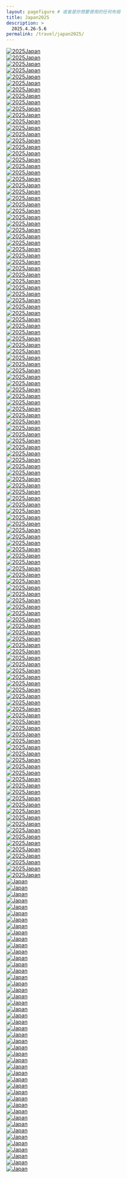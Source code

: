 ```yaml
---
layout: pagefigure # 或者是你想要使用的任何布局
title: Japan2025
description: >
  2025.4.26-5.6
permalink: /travel/japan2025/
---
```


<div class="figure-grid">
<div class="figure-grid-sizer"></div>
<div class="figure-grid-item">
        <a href="https://hobbyfigure.rayleigh-lin.top/2025Japan/_RAY4983.webp" data-lightbox="roadtrip" class="image-link">
        <img class="lozad" 
             data-src="https://hobbyfigure.rayleigh-lin.top/2025JapanC/_RAY4983.webp"
             alt="2025Japan"/>
        </a>
</div>
<div class="figure-grid-item">
        <a href="https://hobbyfigure.rayleigh-lin.top/2025Japan/_RAY4984.webp" data-lightbox="roadtrip" class="image-link">
        <img class="lozad" 
             data-src="https://hobbyfigure.rayleigh-lin.top/2025JapanC/_RAY4984.webp"
             alt="2025Japan"/>
        </a>
</div>
<div class="figure-grid-item">
        <a href="https://hobbyfigure.rayleigh-lin.top/2025Japan/_RAY4991.webp" data-lightbox="roadtrip" class="image-link">
        <img class="lozad" 
             data-src="https://hobbyfigure.rayleigh-lin.top/2025JapanC/_RAY4991.webp"
             alt="2025Japan"/>
        </a>
</div>
<div class="figure-grid-item">
        <a href="https://hobbyfigure.rayleigh-lin.top/2025Japan/_RAY5008.webp" data-lightbox="roadtrip" class="image-link">
        <img class="lozad" 
             data-src="https://hobbyfigure.rayleigh-lin.top/2025JapanC/_RAY5008.webp"
             alt="2025Japan"/>
        </a>
</div>
<div class="figure-grid-item">
        <a href="https://hobbyfigure.rayleigh-lin.top/2025Japan/_RAY5017.webp" data-lightbox="roadtrip" class="image-link">
        <img class="lozad" 
             data-src="https://hobbyfigure.rayleigh-lin.top/2025JapanC/_RAY5017.webp"
             alt="2025Japan"/>
        </a>
</div>
<div class="figure-grid-item">
        <a href="https://hobbyfigure.rayleigh-lin.top/2025Japan/_RAY5025.webp" data-lightbox="roadtrip" class="image-link">
        <img class="lozad" 
             data-src="https://hobbyfigure.rayleigh-lin.top/2025JapanC/_RAY5025.webp"
             alt="2025Japan"/>
        </a>
</div>
<div class="figure-grid-item">
        <a href="https://hobbyfigure.rayleigh-lin.top/2025Japan/_RAY5026.webp" data-lightbox="roadtrip" class="image-link">
        <img class="lozad" 
             data-src="https://hobbyfigure.rayleigh-lin.top/2025JapanC/_RAY5026.webp"
             alt="2025Japan"/>
        </a>
</div>
<div class="figure-grid-item">
        <a href="https://hobbyfigure.rayleigh-lin.top/2025Japan/_RAY5035.webp" data-lightbox="roadtrip" class="image-link">
        <img class="lozad" 
             data-src="https://hobbyfigure.rayleigh-lin.top/2025JapanC/_RAY5035.webp"
             alt="2025Japan"/>
        </a>
</div>
<div class="figure-grid-item">
        <a href="https://hobbyfigure.rayleigh-lin.top/2025Japan/_RAY5045.webp" data-lightbox="roadtrip" class="image-link">
        <img class="lozad" 
             data-src="https://hobbyfigure.rayleigh-lin.top/2025JapanC/_RAY5045.webp"
             alt="2025Japan"/>
        </a>
</div>
<div class="figure-grid-item">
        <a href="https://hobbyfigure.rayleigh-lin.top/2025Japan/_RAY5050.webp" data-lightbox="roadtrip" class="image-link">
        <img class="lozad" 
             data-src="https://hobbyfigure.rayleigh-lin.top/2025JapanC/_RAY5050.webp"
             alt="2025Japan"/>
        </a>
</div>
<div class="figure-grid-item">
        <a href="https://hobbyfigure.rayleigh-lin.top/2025Japan/_RAY5058.webp" data-lightbox="roadtrip" class="image-link">
        <img class="lozad" 
             data-src="https://hobbyfigure.rayleigh-lin.top/2025JapanC/_RAY5058.webp"
             alt="2025Japan"/>
        </a>
</div>
<div class="figure-grid-item">
        <a href="https://hobbyfigure.rayleigh-lin.top/2025Japan/_RAY5076.webp" data-lightbox="roadtrip" class="image-link">
        <img class="lozad" 
             data-src="https://hobbyfigure.rayleigh-lin.top/2025JapanC/_RAY5076.webp"
             alt="2025Japan"/>
        </a>
</div>
<div class="figure-grid-item">
        <a href="https://hobbyfigure.rayleigh-lin.top/2025Japan/_RAY5077.webp" data-lightbox="roadtrip" class="image-link">
        <img class="lozad" 
             data-src="https://hobbyfigure.rayleigh-lin.top/2025JapanC/_RAY5077.webp"
             alt="2025Japan"/>
        </a>
</div>
<div class="figure-grid-item">
        <a href="https://hobbyfigure.rayleigh-lin.top/2025Japan/_RAY5125.webp" data-lightbox="roadtrip" class="image-link">
        <img class="lozad" 
             data-src="https://hobbyfigure.rayleigh-lin.top/2025JapanC/_RAY5125.webp"
             alt="2025Japan"/>
        </a>
</div>
<div class="figure-grid-item">
        <a href="https://hobbyfigure.rayleigh-lin.top/2025Japan/_RAY5132.webp" data-lightbox="roadtrip" class="image-link">
        <img class="lozad" 
             data-src="https://hobbyfigure.rayleigh-lin.top/2025JapanC/_RAY5132.webp"
             alt="2025Japan"/>
        </a>
</div>
<div class="figure-grid-item">
        <a href="https://hobbyfigure.rayleigh-lin.top/2025Japan/_RAY5139.webp" data-lightbox="roadtrip" class="image-link">
        <img class="lozad" 
             data-src="https://hobbyfigure.rayleigh-lin.top/2025JapanC/_RAY5139.webp"
             alt="2025Japan"/>
        </a>
</div>
<div class="figure-grid-item">
        <a href="https://hobbyfigure.rayleigh-lin.top/2025Japan/_RAY5149.webp" data-lightbox="roadtrip" class="image-link">
        <img class="lozad" 
             data-src="https://hobbyfigure.rayleigh-lin.top/2025JapanC/_RAY5149.webp"
             alt="2025Japan"/>
        </a>
</div>
<div class="figure-grid-item">
        <a href="https://hobbyfigure.rayleigh-lin.top/2025Japan/_RAY5158.webp" data-lightbox="roadtrip" class="image-link">
        <img class="lozad" 
             data-src="https://hobbyfigure.rayleigh-lin.top/2025JapanC/_RAY5158.webp"
             alt="2025Japan"/>
        </a>
</div>
<div class="figure-grid-item">
        <a href="https://hobbyfigure.rayleigh-lin.top/2025Japan/_RAY5172.webp" data-lightbox="roadtrip" class="image-link">
        <img class="lozad" 
             data-src="https://hobbyfigure.rayleigh-lin.top/2025JapanC/_RAY5172.webp"
             alt="2025Japan"/>
        </a>
</div>
<div class="figure-grid-item">
        <a href="https://hobbyfigure.rayleigh-lin.top/2025Japan/_RAY5190.webp" data-lightbox="roadtrip" class="image-link">
        <img class="lozad" 
             data-src="https://hobbyfigure.rayleigh-lin.top/2025JapanC/_RAY5190.webp"
             alt="2025Japan"/>
        </a>
</div>
<div class="figure-grid-item">
        <a href="https://hobbyfigure.rayleigh-lin.top/2025Japan/_RAY5199.webp" data-lightbox="roadtrip" class="image-link">
        <img class="lozad" 
             data-src="https://hobbyfigure.rayleigh-lin.top/2025JapanC/_RAY5199.webp"
             alt="2025Japan"/>
        </a>
</div>
<div class="figure-grid-item">
        <a href="https://hobbyfigure.rayleigh-lin.top/2025Japan/_RAY5212.webp" data-lightbox="roadtrip" class="image-link">
        <img class="lozad" 
             data-src="https://hobbyfigure.rayleigh-lin.top/2025JapanC/_RAY5212.webp"
             alt="2025Japan"/>
        </a>
</div>
<div class="figure-grid-item">
        <a href="https://hobbyfigure.rayleigh-lin.top/2025Japan/_RAY5215.webp" data-lightbox="roadtrip" class="image-link">
        <img class="lozad" 
             data-src="https://hobbyfigure.rayleigh-lin.top/2025JapanC/_RAY5215.webp"
             alt="2025Japan"/>
        </a>
</div>
<div class="figure-grid-item">
        <a href="https://hobbyfigure.rayleigh-lin.top/2025Japan/_RAY5241.webp" data-lightbox="roadtrip" class="image-link">
        <img class="lozad" 
             data-src="https://hobbyfigure.rayleigh-lin.top/2025JapanC/_RAY5241.webp"
             alt="2025Japan"/>
        </a>
</div>
<div class="figure-grid-item">
        <a href="https://hobbyfigure.rayleigh-lin.top/2025Japan/_RAY5249.webp" data-lightbox="roadtrip" class="image-link">
        <img class="lozad" 
             data-src="https://hobbyfigure.rayleigh-lin.top/2025JapanC/_RAY5249.webp"
             alt="2025Japan"/>
        </a>
</div>
<div class="figure-grid-item">
        <a href="https://hobbyfigure.rayleigh-lin.top/2025Japan/_RAY5267.webp" data-lightbox="roadtrip" class="image-link">
        <img class="lozad" 
             data-src="https://hobbyfigure.rayleigh-lin.top/2025JapanC/_RAY5267.webp"
             alt="2025Japan"/>
        </a>
</div>
<div class="figure-grid-item">
        <a href="https://hobbyfigure.rayleigh-lin.top/2025Japan/_RAY5279.webp" data-lightbox="roadtrip" class="image-link">
        <img class="lozad" 
             data-src="https://hobbyfigure.rayleigh-lin.top/2025JapanC/_RAY5279.webp"
             alt="2025Japan"/>
        </a>
</div>
<div class="figure-grid-item">
        <a href="https://hobbyfigure.rayleigh-lin.top/2025Japan/_RAY5281.webp" data-lightbox="roadtrip" class="image-link">
        <img class="lozad" 
             data-src="https://hobbyfigure.rayleigh-lin.top/2025JapanC/_RAY5281.webp"
             alt="2025Japan"/>
        </a>
</div>
<div class="figure-grid-item">
        <a href="https://hobbyfigure.rayleigh-lin.top/2025Japan/_RAY5295.webp" data-lightbox="roadtrip" class="image-link">
        <img class="lozad" 
             data-src="https://hobbyfigure.rayleigh-lin.top/2025JapanC/_RAY5295.webp"
             alt="2025Japan"/>
        </a>
</div>
<div class="figure-grid-item">
        <a href="https://hobbyfigure.rayleigh-lin.top/2025Japan/_RAY5299.webp" data-lightbox="roadtrip" class="image-link">
        <img class="lozad" 
             data-src="https://hobbyfigure.rayleigh-lin.top/2025JapanC/_RAY5299.webp"
             alt="2025Japan"/>
        </a>
</div>
<div class="figure-grid-item">
        <a href="https://hobbyfigure.rayleigh-lin.top/2025Japan/_RAY5310.webp" data-lightbox="roadtrip" class="image-link">
        <img class="lozad" 
             data-src="https://hobbyfigure.rayleigh-lin.top/2025JapanC/_RAY5310.webp"
             alt="2025Japan"/>
        </a>
</div>
<div class="figure-grid-item">
        <a href="https://hobbyfigure.rayleigh-lin.top/2025Japan/_RAY5311.webp" data-lightbox="roadtrip" class="image-link">
        <img class="lozad" 
             data-src="https://hobbyfigure.rayleigh-lin.top/2025JapanC/_RAY5311.webp"
             alt="2025Japan"/>
        </a>
</div>
<div class="figure-grid-item">
        <a href="https://hobbyfigure.rayleigh-lin.top/2025Japan/_RAY5337.webp" data-lightbox="roadtrip" class="image-link">
        <img class="lozad" 
             data-src="https://hobbyfigure.rayleigh-lin.top/2025JapanC/_RAY5337.webp"
             alt="2025Japan"/>
        </a>
</div>
<div class="figure-grid-item">
        <a href="https://hobbyfigure.rayleigh-lin.top/2025Japan/_RAY5350.webp" data-lightbox="roadtrip" class="image-link">
        <img class="lozad" 
             data-src="https://hobbyfigure.rayleigh-lin.top/2025JapanC/_RAY5350.webp"
             alt="2025Japan"/>
        </a>
</div>
<div class="figure-grid-item">
        <a href="https://hobbyfigure.rayleigh-lin.top/2025Japan/_RAY5365.webp" data-lightbox="roadtrip" class="image-link">
        <img class="lozad" 
             data-src="https://hobbyfigure.rayleigh-lin.top/2025JapanC/_RAY5365.webp"
             alt="2025Japan"/>
        </a>
</div>
<div class="figure-grid-item">
        <a href="https://hobbyfigure.rayleigh-lin.top/2025Japan/_RAY5367.webp" data-lightbox="roadtrip" class="image-link">
        <img class="lozad" 
             data-src="https://hobbyfigure.rayleigh-lin.top/2025JapanC/_RAY5367.webp"
             alt="2025Japan"/>
        </a>
</div>
<div class="figure-grid-item">
        <a href="https://hobbyfigure.rayleigh-lin.top/2025Japan/_RAY5370.webp" data-lightbox="roadtrip" class="image-link">
        <img class="lozad" 
             data-src="https://hobbyfigure.rayleigh-lin.top/2025JapanC/_RAY5370.webp"
             alt="2025Japan"/>
        </a>
</div>
<div class="figure-grid-item">
        <a href="https://hobbyfigure.rayleigh-lin.top/2025Japan/_RAY5378.webp" data-lightbox="roadtrip" class="image-link">
        <img class="lozad" 
             data-src="https://hobbyfigure.rayleigh-lin.top/2025JapanC/_RAY5378.webp"
             alt="2025Japan"/>
        </a>
</div>
<div class="figure-grid-item">
        <a href="https://hobbyfigure.rayleigh-lin.top/2025Japan/_RAY5380.webp" data-lightbox="roadtrip" class="image-link">
        <img class="lozad" 
             data-src="https://hobbyfigure.rayleigh-lin.top/2025JapanC/_RAY5380.webp"
             alt="2025Japan"/>
        </a>
</div>
<div class="figure-grid-item">
        <a href="https://hobbyfigure.rayleigh-lin.top/2025Japan/_RAY5395-HDR.webp" data-lightbox="roadtrip" class="image-link">
        <img class="lozad" 
             data-src="https://hobbyfigure.rayleigh-lin.top/2025JapanC/_RAY5395-HDR.webp"
             alt="2025Japan"/>
        </a>
</div>
<div class="figure-grid-item">
        <a href="https://hobbyfigure.rayleigh-lin.top/2025Japan/_RAY5405-HDR.webp" data-lightbox="roadtrip" class="image-link">
        <img class="lozad" 
             data-src="https://hobbyfigure.rayleigh-lin.top/2025JapanC/_RAY5405-HDR.webp"
             alt="2025Japan"/>
        </a>
</div>
<div class="figure-grid-item">
        <a href="https://hobbyfigure.rayleigh-lin.top/2025Japan/_RAY5411-Pano.webp" data-lightbox="roadtrip" class="image-link">
        <img class="lozad" 
             data-src="https://hobbyfigure.rayleigh-lin.top/2025JapanC/_RAY5411-Pano.webp"
             alt="2025Japan"/>
        </a>
</div>
<div class="figure-grid-item">
        <a href="https://hobbyfigure.rayleigh-lin.top/2025Japan/_RAY5439-HDR.webp" data-lightbox="roadtrip" class="image-link">
        <img class="lozad" 
             data-src="https://hobbyfigure.rayleigh-lin.top/2025JapanC/_RAY5439-HDR.webp"
             alt="2025Japan"/>
        </a>
</div>
<div class="figure-grid-item">
        <a href="https://hobbyfigure.rayleigh-lin.top/2025Japan/_RAY5455.webp" data-lightbox="roadtrip" class="image-link">
        <img class="lozad" 
             data-src="https://hobbyfigure.rayleigh-lin.top/2025JapanC/_RAY5455.webp"
             alt="2025Japan"/>
        </a>
</div>
<div class="figure-grid-item">
        <a href="https://hobbyfigure.rayleigh-lin.top/2025Japan/_RAY5458.webp" data-lightbox="roadtrip" class="image-link">
        <img class="lozad" 
             data-src="https://hobbyfigure.rayleigh-lin.top/2025JapanC/_RAY5458.webp"
             alt="2025Japan"/>
        </a>
</div>
<div class="figure-grid-item">
        <a href="https://hobbyfigure.rayleigh-lin.top/2025Japan/_RAY5459.webp" data-lightbox="roadtrip" class="image-link">
        <img class="lozad" 
             data-src="https://hobbyfigure.rayleigh-lin.top/2025JapanC/_RAY5459.webp"
             alt="2025Japan"/>
        </a>
</div>
<div class="figure-grid-item">
        <a href="https://hobbyfigure.rayleigh-lin.top/2025Japan/_RAY5466.webp" data-lightbox="roadtrip" class="image-link">
        <img class="lozad" 
             data-src="https://hobbyfigure.rayleigh-lin.top/2025JapanC/_RAY5466.webp"
             alt="2025Japan"/>
        </a>
</div>
<div class="figure-grid-item">
        <a href="https://hobbyfigure.rayleigh-lin.top/2025Japan/_RAY5471.webp" data-lightbox="roadtrip" class="image-link">
        <img class="lozad" 
             data-src="https://hobbyfigure.rayleigh-lin.top/2025JapanC/_RAY5471.webp"
             alt="2025Japan"/>
        </a>
</div>
<div class="figure-grid-item">
        <a href="https://hobbyfigure.rayleigh-lin.top/2025Japan/_RAY5474.webp" data-lightbox="roadtrip" class="image-link">
        <img class="lozad" 
             data-src="https://hobbyfigure.rayleigh-lin.top/2025JapanC/_RAY5474.webp"
             alt="2025Japan"/>
        </a>
</div>
<div class="figure-grid-item">
        <a href="https://hobbyfigure.rayleigh-lin.top/2025Japan/_RAY5475.webp" data-lightbox="roadtrip" class="image-link">
        <img class="lozad" 
             data-src="https://hobbyfigure.rayleigh-lin.top/2025JapanC/_RAY5475.webp"
             alt="2025Japan"/>
        </a>
</div>
<div class="figure-grid-item">
        <a href="https://hobbyfigure.rayleigh-lin.top/2025Japan/_RAY5481.webp" data-lightbox="roadtrip" class="image-link">
        <img class="lozad" 
             data-src="https://hobbyfigure.rayleigh-lin.top/2025JapanC/_RAY5481.webp"
             alt="2025Japan"/>
        </a>
</div>
<div class="figure-grid-item">
        <a href="https://hobbyfigure.rayleigh-lin.top/2025Japan/_RAY5490.webp" data-lightbox="roadtrip" class="image-link">
        <img class="lozad" 
             data-src="https://hobbyfigure.rayleigh-lin.top/2025JapanC/_RAY5490.webp"
             alt="2025Japan"/>
        </a>
</div>
<div class="figure-grid-item">
        <a href="https://hobbyfigure.rayleigh-lin.top/2025Japan/_RAY5495.webp" data-lightbox="roadtrip" class="image-link">
        <img class="lozad" 
             data-src="https://hobbyfigure.rayleigh-lin.top/2025JapanC/_RAY5495.webp"
             alt="2025Japan"/>
        </a>
</div>
<div class="figure-grid-item">
        <a href="https://hobbyfigure.rayleigh-lin.top/2025Japan/_RAY5500.webp" data-lightbox="roadtrip" class="image-link">
        <img class="lozad" 
             data-src="https://hobbyfigure.rayleigh-lin.top/2025JapanC/_RAY5500.webp"
             alt="2025Japan"/>
        </a>
</div>
<div class="figure-grid-item">
        <a href="https://hobbyfigure.rayleigh-lin.top/2025Japan/_RAY5502.webp" data-lightbox="roadtrip" class="image-link">
        <img class="lozad" 
             data-src="https://hobbyfigure.rayleigh-lin.top/2025JapanC/_RAY5502.webp"
             alt="2025Japan"/>
        </a>
</div>
<div class="figure-grid-item">
        <a href="https://hobbyfigure.rayleigh-lin.top/2025Japan/_RAY5508.webp" data-lightbox="roadtrip" class="image-link">
        <img class="lozad" 
             data-src="https://hobbyfigure.rayleigh-lin.top/2025JapanC/_RAY5508.webp"
             alt="2025Japan"/>
        </a>
</div>
<div class="figure-grid-item">
        <a href="https://hobbyfigure.rayleigh-lin.top/2025Japan/_RAY5511.webp" data-lightbox="roadtrip" class="image-link">
        <img class="lozad" 
             data-src="https://hobbyfigure.rayleigh-lin.top/2025JapanC/_RAY5511.webp"
             alt="2025Japan"/>
        </a>
</div>
<div class="figure-grid-item">
        <a href="https://hobbyfigure.rayleigh-lin.top/2025Japan/_RAY5523.webp" data-lightbox="roadtrip" class="image-link">
        <img class="lozad" 
             data-src="https://hobbyfigure.rayleigh-lin.top/2025JapanC/_RAY5523.webp"
             alt="2025Japan"/>
        </a>
</div>
<div class="figure-grid-item">
        <a href="https://hobbyfigure.rayleigh-lin.top/2025Japan/_RAY5526.webp" data-lightbox="roadtrip" class="image-link">
        <img class="lozad" 
             data-src="https://hobbyfigure.rayleigh-lin.top/2025JapanC/_RAY5526.webp"
             alt="2025Japan"/>
        </a>
</div>
<div class="figure-grid-item">
        <a href="https://hobbyfigure.rayleigh-lin.top/2025Japan/_RAY5528.webp" data-lightbox="roadtrip" class="image-link">
        <img class="lozad" 
             data-src="https://hobbyfigure.rayleigh-lin.top/2025JapanC/_RAY5528.webp"
             alt="2025Japan"/>
        </a>
</div>
<div class="figure-grid-item">
        <a href="https://hobbyfigure.rayleigh-lin.top/2025Japan/_RAY5531.webp" data-lightbox="roadtrip" class="image-link">
        <img class="lozad" 
             data-src="https://hobbyfigure.rayleigh-lin.top/2025JapanC/_RAY5531.webp"
             alt="2025Japan"/>
        </a>
</div>
<div class="figure-grid-item">
        <a href="https://hobbyfigure.rayleigh-lin.top/2025Japan/_RAY5557.webp" data-lightbox="roadtrip" class="image-link">
        <img class="lozad" 
             data-src="https://hobbyfigure.rayleigh-lin.top/2025JapanC/_RAY5557.webp"
             alt="2025Japan"/>
        </a>
</div>
<div class="figure-grid-item">
        <a href="https://hobbyfigure.rayleigh-lin.top/2025Japan/_RAY5558.webp" data-lightbox="roadtrip" class="image-link">
        <img class="lozad" 
             data-src="https://hobbyfigure.rayleigh-lin.top/2025JapanC/_RAY5558.webp"
             alt="2025Japan"/>
        </a>
</div>
<div class="figure-grid-item">
        <a href="https://hobbyfigure.rayleigh-lin.top/2025Japan/_RAY5571.webp" data-lightbox="roadtrip" class="image-link">
        <img class="lozad" 
             data-src="https://hobbyfigure.rayleigh-lin.top/2025JapanC/_RAY5571.webp"
             alt="2025Japan"/>
        </a>
</div>
<div class="figure-grid-item">
        <a href="https://hobbyfigure.rayleigh-lin.top/2025Japan/_RAY5590.webp" data-lightbox="roadtrip" class="image-link">
        <img class="lozad" 
             data-src="https://hobbyfigure.rayleigh-lin.top/2025JapanC/_RAY5590.webp"
             alt="2025Japan"/>
        </a>
</div>
<div class="figure-grid-item">
        <a href="https://hobbyfigure.rayleigh-lin.top/2025Japan/_RAY5594.webp" data-lightbox="roadtrip" class="image-link">
        <img class="lozad" 
             data-src="https://hobbyfigure.rayleigh-lin.top/2025JapanC/_RAY5594.webp"
             alt="2025Japan"/>
        </a>
</div>
<div class="figure-grid-item">
        <a href="https://hobbyfigure.rayleigh-lin.top/2025Japan/_RAY5607.webp" data-lightbox="roadtrip" class="image-link">
        <img class="lozad" 
             data-src="https://hobbyfigure.rayleigh-lin.top/2025JapanC/_RAY5607.webp"
             alt="2025Japan"/>
        </a>
</div>
<div class="figure-grid-item">
        <a href="https://hobbyfigure.rayleigh-lin.top/2025Japan/_RAY5609.webp" data-lightbox="roadtrip" class="image-link">
        <img class="lozad" 
             data-src="https://hobbyfigure.rayleigh-lin.top/2025JapanC/_RAY5609.webp"
             alt="2025Japan"/>
        </a>
</div>
<div class="figure-grid-item">
        <a href="https://hobbyfigure.rayleigh-lin.top/2025Japan/_RAY5622.webp" data-lightbox="roadtrip" class="image-link">
        <img class="lozad" 
             data-src="https://hobbyfigure.rayleigh-lin.top/2025JapanC/_RAY5622.webp"
             alt="2025Japan"/>
        </a>
</div>
<div class="figure-grid-item">
        <a href="https://hobbyfigure.rayleigh-lin.top/2025Japan/_RAY5636.webp" data-lightbox="roadtrip" class="image-link">
        <img class="lozad" 
             data-src="https://hobbyfigure.rayleigh-lin.top/2025JapanC/_RAY5636.webp"
             alt="2025Japan"/>
        </a>
</div>
<div class="figure-grid-item">
        <a href="https://hobbyfigure.rayleigh-lin.top/2025Japan/_RAY5645.webp" data-lightbox="roadtrip" class="image-link">
        <img class="lozad" 
             data-src="https://hobbyfigure.rayleigh-lin.top/2025JapanC/_RAY5645.webp"
             alt="2025Japan"/>
        </a>
</div>
<div class="figure-grid-item">
        <a href="https://hobbyfigure.rayleigh-lin.top/2025Japan/_RAY5661.webp" data-lightbox="roadtrip" class="image-link">
        <img class="lozad" 
             data-src="https://hobbyfigure.rayleigh-lin.top/2025JapanC/_RAY5661.webp"
             alt="2025Japan"/>
        </a>
</div>
<div class="figure-grid-item">
        <a href="https://hobbyfigure.rayleigh-lin.top/2025Japan/_RAY5664.webp" data-lightbox="roadtrip" class="image-link">
        <img class="lozad" 
             data-src="https://hobbyfigure.rayleigh-lin.top/2025JapanC/_RAY5664.webp"
             alt="2025Japan"/>
        </a>
</div>
<div class="figure-grid-item">
        <a href="https://hobbyfigure.rayleigh-lin.top/2025Japan/_RAY5679.webp" data-lightbox="roadtrip" class="image-link">
        <img class="lozad" 
             data-src="https://hobbyfigure.rayleigh-lin.top/2025JapanC/_RAY5679.webp"
             alt="2025Japan"/>
        </a>
</div>
<div class="figure-grid-item">
        <a href="https://hobbyfigure.rayleigh-lin.top/2025Japan/_RAY5680.webp" data-lightbox="roadtrip" class="image-link">
        <img class="lozad" 
             data-src="https://hobbyfigure.rayleigh-lin.top/2025JapanC/_RAY5680.webp"
             alt="2025Japan"/>
        </a>
</div>
<div class="figure-grid-item">
        <a href="https://hobbyfigure.rayleigh-lin.top/2025Japan/_RAY5682.webp" data-lightbox="roadtrip" class="image-link">
        <img class="lozad" 
             data-src="https://hobbyfigure.rayleigh-lin.top/2025JapanC/_RAY5682.webp"
             alt="2025Japan"/>
        </a>
</div>
<div class="figure-grid-item">
        <a href="https://hobbyfigure.rayleigh-lin.top/2025Japan/_RAY5686.webp" data-lightbox="roadtrip" class="image-link">
        <img class="lozad" 
             data-src="https://hobbyfigure.rayleigh-lin.top/2025JapanC/_RAY5686.webp"
             alt="2025Japan"/>
        </a>
</div>
<div class="figure-grid-item">
        <a href="https://hobbyfigure.rayleigh-lin.top/2025Japan/_RAY5700.webp" data-lightbox="roadtrip" class="image-link">
        <img class="lozad" 
             data-src="https://hobbyfigure.rayleigh-lin.top/2025JapanC/_RAY5700.webp"
             alt="2025Japan"/>
        </a>
</div>
<div class="figure-grid-item">
        <a href="https://hobbyfigure.rayleigh-lin.top/2025Japan/_RAY5708.webp" data-lightbox="roadtrip" class="image-link">
        <img class="lozad" 
             data-src="https://hobbyfigure.rayleigh-lin.top/2025JapanC/_RAY5708.webp"
             alt="2025Japan"/>
        </a>
</div>
<div class="figure-grid-item">
        <a href="https://hobbyfigure.rayleigh-lin.top/2025Japan/_RAY5714.webp" data-lightbox="roadtrip" class="image-link">
        <img class="lozad" 
             data-src="https://hobbyfigure.rayleigh-lin.top/2025JapanC/_RAY5714.webp"
             alt="2025Japan"/>
        </a>
</div>
<div class="figure-grid-item">
        <a href="https://hobbyfigure.rayleigh-lin.top/2025Japan/_RAY5722.webp" data-lightbox="roadtrip" class="image-link">
        <img class="lozad" 
             data-src="https://hobbyfigure.rayleigh-lin.top/2025JapanC/_RAY5722.webp"
             alt="2025Japan"/>
        </a>
</div>
<div class="figure-grid-item">
        <a href="https://hobbyfigure.rayleigh-lin.top/2025Japan/_RAY5724.webp" data-lightbox="roadtrip" class="image-link">
        <img class="lozad" 
             data-src="https://hobbyfigure.rayleigh-lin.top/2025JapanC/_RAY5724.webp"
             alt="2025Japan"/>
        </a>
</div>
<div class="figure-grid-item">
        <a href="https://hobbyfigure.rayleigh-lin.top/2025Japan/_RAY5725.webp" data-lightbox="roadtrip" class="image-link">
        <img class="lozad" 
             data-src="https://hobbyfigure.rayleigh-lin.top/2025JapanC/_RAY5725.webp"
             alt="2025Japan"/>
        </a>
</div>
<div class="figure-grid-item">
        <a href="https://hobbyfigure.rayleigh-lin.top/2025Japan/_RAY5753.webp" data-lightbox="roadtrip" class="image-link">
        <img class="lozad" 
             data-src="https://hobbyfigure.rayleigh-lin.top/2025JapanC/_RAY5753.webp"
             alt="2025Japan"/>
        </a>
</div>
<div class="figure-grid-item">
        <a href="https://hobbyfigure.rayleigh-lin.top/2025Japan/_RAY5764.webp" data-lightbox="roadtrip" class="image-link">
        <img class="lozad" 
             data-src="https://hobbyfigure.rayleigh-lin.top/2025JapanC/_RAY5764.webp"
             alt="2025Japan"/>
        </a>
</div>
<div class="figure-grid-item">
        <a href="https://hobbyfigure.rayleigh-lin.top/2025Japan/_RAY5774.webp" data-lightbox="roadtrip" class="image-link">
        <img class="lozad" 
             data-src="https://hobbyfigure.rayleigh-lin.top/2025JapanC/_RAY5774.webp"
             alt="2025Japan"/>
        </a>
</div>
<div class="figure-grid-item">
        <a href="https://hobbyfigure.rayleigh-lin.top/2025Japan/_RAY5782.webp" data-lightbox="roadtrip" class="image-link">
        <img class="lozad" 
             data-src="https://hobbyfigure.rayleigh-lin.top/2025JapanC/_RAY5782.webp"
             alt="2025Japan"/>
        </a>
</div>
<div class="figure-grid-item">
        <a href="https://hobbyfigure.rayleigh-lin.top/2025Japan/_RAY5786.webp" data-lightbox="roadtrip" class="image-link">
        <img class="lozad" 
             data-src="https://hobbyfigure.rayleigh-lin.top/2025JapanC/_RAY5786.webp"
             alt="2025Japan"/>
        </a>
</div>
<div class="figure-grid-item">
        <a href="https://hobbyfigure.rayleigh-lin.top/2025Japan/_RAY5791.webp" data-lightbox="roadtrip" class="image-link">
        <img class="lozad" 
             data-src="https://hobbyfigure.rayleigh-lin.top/2025JapanC/_RAY5791.webp"
             alt="2025Japan"/>
        </a>
</div>
<div class="figure-grid-item">
        <a href="https://hobbyfigure.rayleigh-lin.top/2025Japan/_RAY5795.webp" data-lightbox="roadtrip" class="image-link">
        <img class="lozad" 
             data-src="https://hobbyfigure.rayleigh-lin.top/2025JapanC/_RAY5795.webp"
             alt="2025Japan"/>
        </a>
</div>
<div class="figure-grid-item">
        <a href="https://hobbyfigure.rayleigh-lin.top/2025Japan/_RAY5798.webp" data-lightbox="roadtrip" class="image-link">
        <img class="lozad" 
             data-src="https://hobbyfigure.rayleigh-lin.top/2025JapanC/_RAY5798.webp"
             alt="2025Japan"/>
        </a>
</div>
<div class="figure-grid-item">
        <a href="https://hobbyfigure.rayleigh-lin.top/2025Japan/_RAY5808.webp" data-lightbox="roadtrip" class="image-link">
        <img class="lozad" 
             data-src="https://hobbyfigure.rayleigh-lin.top/2025JapanC/_RAY5808.webp"
             alt="2025Japan"/>
        </a>
</div>
<div class="figure-grid-item">
        <a href="https://hobbyfigure.rayleigh-lin.top/2025Japan/_RAY5811.webp" data-lightbox="roadtrip" class="image-link">
        <img class="lozad" 
             data-src="https://hobbyfigure.rayleigh-lin.top/2025JapanC/_RAY5811.webp"
             alt="2025Japan"/>
        </a>
</div>
<div class="figure-grid-item">
        <a href="https://hobbyfigure.rayleigh-lin.top/2025Japan/_RAY5822.webp" data-lightbox="roadtrip" class="image-link">
        <img class="lozad" 
             data-src="https://hobbyfigure.rayleigh-lin.top/2025JapanC/_RAY5822.webp"
             alt="2025Japan"/>
        </a>
</div>
<div class="figure-grid-item">
        <a href="https://hobbyfigure.rayleigh-lin.top/2025Japan/_RAY5825.webp" data-lightbox="roadtrip" class="image-link">
        <img class="lozad" 
             data-src="https://hobbyfigure.rayleigh-lin.top/2025JapanC/_RAY5825.webp"
             alt="2025Japan"/>
        </a>
</div>
<div class="figure-grid-item">
        <a href="https://hobbyfigure.rayleigh-lin.top/2025Japan/_RAY5830.webp" data-lightbox="roadtrip" class="image-link">
        <img class="lozad" 
             data-src="https://hobbyfigure.rayleigh-lin.top/2025JapanC/_RAY5830.webp"
             alt="2025Japan"/>
        </a>
</div>
<div class="figure-grid-item">
        <a href="https://hobbyfigure.rayleigh-lin.top/2025Japan/_RAY5833.webp" data-lightbox="roadtrip" class="image-link">
        <img class="lozad" 
             data-src="https://hobbyfigure.rayleigh-lin.top/2025JapanC/_RAY5833.webp"
             alt="2025Japan"/>
        </a>
</div>
<div class="figure-grid-item">
        <a href="https://hobbyfigure.rayleigh-lin.top/2025Japan/_RAY5837.webp" data-lightbox="roadtrip" class="image-link">
        <img class="lozad" 
             data-src="https://hobbyfigure.rayleigh-lin.top/2025JapanC/_RAY5837.webp"
             alt="2025Japan"/>
        </a>
</div>
<div class="figure-grid-item">
        <a href="https://hobbyfigure.rayleigh-lin.top/2025Japan/_RAY5867.webp" data-lightbox="roadtrip" class="image-link">
        <img class="lozad" 
             data-src="https://hobbyfigure.rayleigh-lin.top/2025JapanC/_RAY5867.webp"
             alt="2025Japan"/>
        </a>
</div>
<div class="figure-grid-item">
        <a href="https://hobbyfigure.rayleigh-lin.top/2025Japan/_RAY5873.webp" data-lightbox="roadtrip" class="image-link">
        <img class="lozad" 
             data-src="https://hobbyfigure.rayleigh-lin.top/2025JapanC/_RAY5873.webp"
             alt="2025Japan"/>
        </a>
</div>
<div class="figure-grid-item">
        <a href="https://hobbyfigure.rayleigh-lin.top/2025Japan/_RAY5874.webp" data-lightbox="roadtrip" class="image-link">
        <img class="lozad" 
             data-src="https://hobbyfigure.rayleigh-lin.top/2025JapanC/_RAY5874.webp"
             alt="2025Japan"/>
        </a>
</div>
<div class="figure-grid-item">
        <a href="https://hobbyfigure.rayleigh-lin.top/2025Japan/_RAY5878.webp" data-lightbox="roadtrip" class="image-link">
        <img class="lozad" 
             data-src="https://hobbyfigure.rayleigh-lin.top/2025JapanC/_RAY5878.webp"
             alt="2025Japan"/>
        </a>
</div>
<div class="figure-grid-item">
        <a href="https://hobbyfigure.rayleigh-lin.top/2025Japan/_RAY5891.webp" data-lightbox="roadtrip" class="image-link">
        <img class="lozad" 
             data-src="https://hobbyfigure.rayleigh-lin.top/2025JapanC/_RAY5891.webp"
             alt="2025Japan"/>
        </a>
</div>
<div class="figure-grid-item">
        <a href="https://hobbyfigure.rayleigh-lin.top/2025Japan/_RAY5896.webp" data-lightbox="roadtrip" class="image-link">
        <img class="lozad" 
             data-src="https://hobbyfigure.rayleigh-lin.top/2025JapanC/_RAY5896.webp"
             alt="2025Japan"/>
        </a>
</div>
<div class="figure-grid-item">
        <a href="https://hobbyfigure.rayleigh-lin.top/2025Japan/_RAY5904.webp" data-lightbox="roadtrip" class="image-link">
        <img class="lozad" 
             data-src="https://hobbyfigure.rayleigh-lin.top/2025JapanC/_RAY5904.webp"
             alt="2025Japan"/>
        </a>
</div>
<div class="figure-grid-item">
        <a href="https://hobbyfigure.rayleigh-lin.top/2025Japan/_RAY5918.webp" data-lightbox="roadtrip" class="image-link">
        <img class="lozad" 
             data-src="https://hobbyfigure.rayleigh-lin.top/2025JapanC/_RAY5918.webp"
             alt="2025Japan"/>
        </a>
</div>
<div class="figure-grid-item">
        <a href="https://hobbyfigure.rayleigh-lin.top/2025Japan/_RAY5921.webp" data-lightbox="roadtrip" class="image-link">
        <img class="lozad" 
             data-src="https://hobbyfigure.rayleigh-lin.top/2025JapanC/_RAY5921.webp"
             alt="2025Japan"/>
        </a>
</div>
<div class="figure-grid-item">
        <a href="https://hobbyfigure.rayleigh-lin.top/2025Japan/_RAY5934.webp" data-lightbox="roadtrip" class="image-link">
        <img class="lozad" 
             data-src="https://hobbyfigure.rayleigh-lin.top/2025JapanC/_RAY5934.webp"
             alt="2025Japan"/>
        </a>
</div>
<div class="figure-grid-item">
        <a href="https://hobbyfigure.rayleigh-lin.top/2025Japan/_RAY5974.webp" data-lightbox="roadtrip" class="image-link">
        <img class="lozad" 
             data-src="https://hobbyfigure.rayleigh-lin.top/2025JapanC/_RAY5974.webp"
             alt="2025Japan"/>
        </a>
</div>
<div class="figure-grid-item">
        <a href="https://hobbyfigure.rayleigh-lin.top/2025Japan/_RAY6006.webp" data-lightbox="roadtrip" class="image-link">
        <img class="lozad" 
             data-src="https://hobbyfigure.rayleigh-lin.top/2025JapanC/_RAY6006.webp"
             alt="2025Japan"/>
        </a>
</div>
<div class="figure-grid-item">
        <a href="https://hobbyfigure.rayleigh-lin.top/2025Japan/_RAY6023-HDR.webp" data-lightbox="roadtrip" class="image-link">
        <img class="lozad" 
             data-src="https://hobbyfigure.rayleigh-lin.top/2025JapanC/_RAY6023-HDR.webp"
             alt="2025Japan"/>
        </a>
</div>
<div class="figure-grid-item">
        <a href="https://hobbyfigure.rayleigh-lin.top/2025Japan/_RAY6026-HDR.webp" data-lightbox="roadtrip" class="image-link">
        <img class="lozad" 
             data-src="https://hobbyfigure.rayleigh-lin.top/2025JapanC/_RAY6026-HDR.webp"
             alt="2025Japan"/>
        </a>
</div>
<div class="figure-grid-item">
        <a href="https://hobbyfigure.rayleigh-lin.top/2025Japan/_RAY6032.webp" data-lightbox="roadtrip" class="image-link">
        <img class="lozad" 
             data-src="https://hobbyfigure.rayleigh-lin.top/2025JapanC/_RAY6032.webp"
             alt="2025Japan"/>
        </a>
</div>
<div class="figure-grid-item">
        <a href="https://hobbyfigure.rayleigh-lin.top/2025Japan/_RAY6035.webp" data-lightbox="roadtrip" class="image-link">
        <img class="lozad" 
             data-src="https://hobbyfigure.rayleigh-lin.top/2025JapanC/_RAY6035.webp"
             alt="2025Japan"/>
        </a>
</div>
<div class="figure-grid-item">
        <a href="https://hobbyfigure.rayleigh-lin.top/2025Japan/_RAY6044-HDR.webp" data-lightbox="roadtrip" class="image-link">
        <img class="lozad" 
             data-src="https://hobbyfigure.rayleigh-lin.top/2025JapanC/_RAY6044-HDR.webp"
             alt="2025Japan"/>
        </a>
</div>
<div class="figure-grid-item">
        <a href="https://hobbyfigure.rayleigh-lin.top/2025Japan/_RAY6050-HDR.webp" data-lightbox="roadtrip" class="image-link">
        <img class="lozad" 
             data-src="https://hobbyfigure.rayleigh-lin.top/2025JapanC/_RAY6050-HDR.webp"
             alt="2025Japan"/>
        </a>
</div>
<div class="figure-grid-item">
        <a href="https://hobbyfigure.rayleigh-lin.top/2025Japan/_RAY6060.webp" data-lightbox="roadtrip" class="image-link">
        <img class="lozad" 
             data-src="https://hobbyfigure.rayleigh-lin.top/2025JapanC/_RAY6060.webp"
             alt="2025Japan"/>
        </a>
</div>
<div class="figure-grid-item">
        <a href="https://hobbyfigure.rayleigh-lin.top/2025Japan/_RAY6076.webp" data-lightbox="roadtrip" class="image-link">
        <img class="lozad" 
             data-src="https://hobbyfigure.rayleigh-lin.top/2025JapanC/_RAY6076.webp"
             alt="2025Japan"/>
        </a>
</div>
<div class="figure-grid-item">
        <a href="https://hobbyfigure.rayleigh-lin.top/2025Japan/_RAY6080.webp" data-lightbox="roadtrip" class="image-link">
        <img class="lozad" 
             data-src="https://hobbyfigure.rayleigh-lin.top/2025JapanC/_RAY6080.webp"
             alt="2025Japan"/>
        </a>
</div>
<div class="figure-grid-item">
        <a href="https://hobbyfigure.rayleigh-lin.top/2025Japan/_RAY6088.webp" data-lightbox="roadtrip" class="image-link">
        <img class="lozad" 
             data-src="https://hobbyfigure.rayleigh-lin.top/2025JapanC/_RAY6088.webp"
             alt="2025Japan"/>
        </a>
</div>
<div class="figure-grid-item">
        <a href="https://hobbyfigure.rayleigh-lin.top/2025Japan/_RAY6139.webp" data-lightbox="roadtrip" class="image-link">
        <img class="lozad" 
             data-src="https://hobbyfigure.rayleigh-lin.top/2025JapanC/_RAY6139.webp"
             alt="2025Japan"/>
        </a>
</div>
<div class="figure-grid-item">
        <a href="https://hobbyfigure.rayleigh-lin.top/2025Japan/_RAY6143.webp" data-lightbox="roadtrip" class="image-link">
        <img class="lozad" 
             data-src="https://hobbyfigure.rayleigh-lin.top/2025JapanC/_RAY6143.webp"
             alt="2025Japan"/>
        </a>
</div>
<div class="figure-grid-item">
        <a href="https://hobbyfigure.rayleigh-lin.top/2025Japan/_RAY6167.webp" data-lightbox="roadtrip" class="image-link">
        <img class="lozad" 
             data-src="https://hobbyfigure.rayleigh-lin.top/2025JapanC/_RAY6167.webp"
             alt="2025Japan"/>
        </a>
</div>
<div class="figure-grid-item">
        <a href="https://hobbyfigure.rayleigh-lin.top/2025Japan/_RAY6174.webp" data-lightbox="roadtrip" class="image-link">
        <img class="lozad" 
             data-src="https://hobbyfigure.rayleigh-lin.top/2025JapanC/_RAY6174.webp"
             alt="2025Japan"/>
        </a>
</div>
<div class="figure-grid-item">
        <a href="https://hobbyfigure.rayleigh-lin.top/2025Japan/_RAY6209.webp" data-lightbox="roadtrip" class="image-link">
        <img class="lozad" 
             data-src="https://hobbyfigure.rayleigh-lin.top/2025JapanC/_RAY6209.webp"
             alt="2025Japan"/>
        </a>
</div>
<div class="figure-grid-item">
        <a href="https://hobbyfigure.rayleigh-lin.top/2025Japan/_RAY6227.webp" data-lightbox="roadtrip" class="image-link">
        <img class="lozad" 
             data-src="https://hobbyfigure.rayleigh-lin.top/2025JapanC/_RAY6227.webp"
             alt="2025Japan"/>
        </a>
</div>
<div class="figure-grid-item">
        <a href="https://hobbyfigure.rayleigh-lin.top/2025Japan/_RAY6234.webp" data-lightbox="roadtrip" class="image-link">
        <img class="lozad" 
             data-src="https://hobbyfigure.rayleigh-lin.top/2025JapanC/_RAY6234.webp"
             alt="2025Japan"/>
        </a>
</div>
<div class="figure-grid-item">
        <a href="https://hobbyfigure.rayleigh-lin.top/2025Japan/_RAY6238.webp" data-lightbox="roadtrip" class="image-link">
        <img class="lozad" 
             data-src="https://hobbyfigure.rayleigh-lin.top/2025JapanC/_RAY6238.webp"
             alt="2025Japan"/>
        </a>
</div>
<div class="figure-grid-item">
        <a href="https://hobbyfigure.rayleigh-lin.top/2025Japan/_RAY6264.webp" data-lightbox="roadtrip" class="image-link">
        <img class="lozad" 
             data-src="https://hobbyfigure.rayleigh-lin.top/2025JapanC/_RAY6264.webp"
             alt="2025Japan"/>
        </a>
</div>
<div class="figure-grid-item">
        <a href="https://hobbyfigure.rayleigh-lin.top/2025Japan/_RAY6274.webp" data-lightbox="roadtrip" class="image-link">
        <img class="lozad" 
             data-src="https://hobbyfigure.rayleigh-lin.top/2025JapanC/_RAY6274.webp"
             alt="2025Japan"/>
        </a>
</div>
</div>

<div class="film-grid" data-type="film">
  <div class="film-grid-sizer"></div>
<div class="film-grid-item">
        <a href="https://travelfigure.rayleigh-lin.top/2025/Japan/54.webp" data-lightbox="roadtrip" class="image-link">
        <img class="film-lozad" 
             data-src="https://travelfigure.rayleigh-lin.top/2025/JapanC/54.webp"
             alt="Japan"/>
        </a>
</div>
<div class="film-grid-item">
        <a href="https://travelfigure.rayleigh-lin.top/2025/Japan/15.webp" data-lightbox="roadtrip" class="image-link">
        <img class="film-lozad" 
             data-src="https://travelfigure.rayleigh-lin.top/2025/JapanC/15.webp"
             alt="Japan"/>
        </a>
</div>
<div class="film-grid-item">
        <a href="https://travelfigure.rayleigh-lin.top/2025/Japan/321.webp" data-lightbox="roadtrip" class="image-link">
        <img class="film-lozad" 
             data-src="https://travelfigure.rayleigh-lin.top/2025/JapanC/321.webp"
             alt="Japan"/>
        </a>
</div>
<div class="film-grid-item">
        <a href="https://travelfigure.rayleigh-lin.top/2025/Japan/42.webp" data-lightbox="roadtrip" class="image-link">
        <img class="film-lozad" 
             data-src="https://travelfigure.rayleigh-lin.top/2025/JapanC/42.webp"
             alt="Japan"/>
        </a>
</div>
<div class="film-grid-item">
        <a href="https://travelfigure.rayleigh-lin.top/2025/Japan/161.webp" data-lightbox="roadtrip" class="image-link">
        <img class="film-lozad" 
             data-src="https://travelfigure.rayleigh-lin.top/2025/JapanC/161.webp"
             alt="Japan"/>
        </a>
</div>
<div class="film-grid-item">
        <a href="https://travelfigure.rayleigh-lin.top/2025/Japan/141.webp" data-lightbox="roadtrip" class="image-link">
        <img class="film-lozad" 
             data-src="https://travelfigure.rayleigh-lin.top/2025/JapanC/141.webp"
             alt="Japan"/>
        </a>
</div>
<div class="film-grid-item">
        <a href="https://travelfigure.rayleigh-lin.top/2025/Japan/35.webp" data-lightbox="roadtrip" class="image-link">
        <img class="film-lozad" 
             data-src="https://travelfigure.rayleigh-lin.top/2025/JapanC/35.webp"
             alt="Japan"/>
        </a>
</div>
<div class="film-grid-item">
        <a href="https://travelfigure.rayleigh-lin.top/2025/Japan/62.webp" data-lightbox="roadtrip" class="image-link">
        <img class="film-lozad" 
             data-src="https://travelfigure.rayleigh-lin.top/2025/JapanC/62.webp"
             alt="Japan"/>
        </a>
</div>
<div class="film-grid-item">
        <a href="https://travelfigure.rayleigh-lin.top/2025/Japan/23.webp" data-lightbox="roadtrip" class="image-link">
        <img class="film-lozad" 
             data-src="https://travelfigure.rayleigh-lin.top/2025/JapanC/23.webp"
             alt="Japan"/>
        </a>
</div>
<div class="film-grid-item">
        <a href="https://travelfigure.rayleigh-lin.top/2025/Japan/22.webp" data-lightbox="roadtrip" class="image-link">
        <img class="film-lozad" 
             data-src="https://travelfigure.rayleigh-lin.top/2025/JapanC/22.webp"
             alt="Japan"/>
        </a>
</div>
<div class="film-grid-item">
        <a href="https://travelfigure.rayleigh-lin.top/2025/Japan/341.webp" data-lightbox="roadtrip" class="image-link">
        <img class="film-lozad" 
             data-src="https://travelfigure.rayleigh-lin.top/2025/JapanC/341.webp"
             alt="Japan"/>
        </a>
</div>
<div class="film-grid-item">
        <a href="https://travelfigure.rayleigh-lin.top/2025/Japan/63.webp" data-lightbox="roadtrip" class="image-link">
        <img class="film-lozad" 
             data-src="https://travelfigure.rayleigh-lin.top/2025/JapanC/63.webp"
             alt="Japan"/>
        </a>
</div>
<div class="film-grid-item">
        <a href="https://travelfigure.rayleigh-lin.top/2025/Japan/34.webp" data-lightbox="roadtrip" class="image-link">
        <img class="film-lozad" 
             data-src="https://travelfigure.rayleigh-lin.top/2025/JapanC/34.webp"
             alt="Japan"/>
        </a>
</div>
<div class="film-grid-item">
        <a href="https://travelfigure.rayleigh-lin.top/2025/Japan/121.webp" data-lightbox="roadtrip" class="image-link">
        <img class="film-lozad" 
             data-src="https://travelfigure.rayleigh-lin.top/2025/JapanC/121.webp"
             alt="Japan"/>
        </a>
</div>
<div class="film-grid-item">
        <a href="https://travelfigure.rayleigh-lin.top/2025/Japan/14.webp" data-lightbox="roadtrip" class="image-link">
        <img class="film-lozad" 
             data-src="https://travelfigure.rayleigh-lin.top/2025/JapanC/14.webp"
             alt="Japan"/>
        </a>
</div>
<div class="film-grid-item">
        <a href="https://travelfigure.rayleigh-lin.top/2025/Japan/361.webp" data-lightbox="roadtrip" class="image-link">
        <img class="film-lozad" 
             data-src="https://travelfigure.rayleigh-lin.top/2025/JapanC/361.webp"
             alt="Japan"/>
        </a>
</div>
<div class="film-grid-item">
        <a href="https://travelfigure.rayleigh-lin.top/2025/Japan/151.webp" data-lightbox="roadtrip" class="image-link">
        <img class="film-lozad" 
             data-src="https://travelfigure.rayleigh-lin.top/2025/JapanC/151.webp"
             alt="Japan"/>
        </a>
</div>
<div class="film-grid-item">
        <a href="https://travelfigure.rayleigh-lin.top/2025/Japan/33.webp" data-lightbox="roadtrip" class="image-link">
        <img class="film-lozad" 
             data-src="https://travelfigure.rayleigh-lin.top/2025/JapanC/33.webp"
             alt="Japan"/>
        </a>
</div>
<div class="film-grid-item">
        <a href="https://travelfigure.rayleigh-lin.top/2025/Japan/64.webp" data-lightbox="roadtrip" class="image-link">
        <img class="film-lozad" 
             data-src="https://travelfigure.rayleigh-lin.top/2025/JapanC/64.webp"
             alt="Japan"/>
        </a>
</div>
<div class="film-grid-item">
        <a href="https://travelfigure.rayleigh-lin.top/2025/Japan/72.webp" data-lightbox="roadtrip" class="image-link">
        <img class="film-lozad" 
             data-src="https://travelfigure.rayleigh-lin.top/2025/JapanC/72.webp"
             alt="Japan"/>
        </a>
</div>
<div class="film-grid-item">
        <a href="https://travelfigure.rayleigh-lin.top/2025/Japan/311.webp" data-lightbox="roadtrip" class="image-link">
        <img class="film-lozad" 
             data-src="https://travelfigure.rayleigh-lin.top/2025/JapanC/311.webp"
             alt="Japan"/>
        </a>
</div>
<div class="film-grid-item">
        <a href="https://travelfigure.rayleigh-lin.top/2025/Japan/52.webp" data-lightbox="roadtrip" class="image-link">
        <img class="film-lozad" 
             data-src="https://travelfigure.rayleigh-lin.top/2025/JapanC/52.webp"
             alt="Japan"/>
        </a>
</div>
<div class="film-grid-item">
        <a href="https://travelfigure.rayleigh-lin.top/2025/Japan/331.webp" data-lightbox="roadtrip" class="image-link">
        <img class="film-lozad" 
             data-src="https://travelfigure.rayleigh-lin.top/2025/JapanC/331.webp"
             alt="Japan"/>
        </a>
</div>
<div class="film-grid-item">
        <a href="https://travelfigure.rayleigh-lin.top/2025/Japan/13.webp" data-lightbox="roadtrip" class="image-link">
        <img class="film-lozad" 
             data-src="https://travelfigure.rayleigh-lin.top/2025/JapanC/13.webp"
             alt="Japan"/>
        </a>
</div>
<div class="film-grid-item">
        <a href="https://travelfigure.rayleigh-lin.top/2025/Japan/44.webp" data-lightbox="roadtrip" class="image-link">
        <img class="film-lozad" 
             data-src="https://travelfigure.rayleigh-lin.top/2025/JapanC/44.webp"
             alt="Japan"/>
        </a>
</div>
<div class="film-grid-item">
        <a href="https://travelfigure.rayleigh-lin.top/2025/Japan/131.webp" data-lightbox="roadtrip" class="image-link">
        <img class="film-lozad" 
             data-src="https://travelfigure.rayleigh-lin.top/2025/JapanC/131.webp"
             alt="Japan"/>
        </a>
</div>
<div class="film-grid-item">
        <a href="https://travelfigure.rayleigh-lin.top/2025/Japan/45.webp" data-lightbox="roadtrip" class="image-link">
        <img class="film-lozad" 
             data-src="https://travelfigure.rayleigh-lin.top/2025/JapanC/45.webp"
             alt="Japan"/>
        </a>
</div>
<div class="film-grid-item">
        <a href="https://travelfigure.rayleigh-lin.top/2025/Japan/12.webp" data-lightbox="roadtrip" class="image-link">
        <img class="film-lozad" 
             data-src="https://travelfigure.rayleigh-lin.top/2025/JapanC/12.webp"
             alt="Japan"/>
        </a>
</div>
<div class="film-grid-item">
        <a href="https://travelfigure.rayleigh-lin.top/2025/Japan/53.webp" data-lightbox="roadtrip" class="image-link">
        <img class="film-lozad" 
             data-src="https://travelfigure.rayleigh-lin.top/2025/JapanC/53.webp"
             alt="Japan"/>
        </a>
</div>
<div class="film-grid-item">
        <a href="https://travelfigure.rayleigh-lin.top/2025/Japan/24.webp" data-lightbox="roadtrip" class="image-link">
        <img class="film-lozad" 
             data-src="https://travelfigure.rayleigh-lin.top/2025/JapanC/24.webp"
             alt="Japan"/>
        </a>
</div>
<div class="film-grid-item">
        <a href="https://travelfigure.rayleigh-lin.top/2025/Japan/73.webp" data-lightbox="roadtrip" class="image-link">
        <img class="film-lozad" 
             data-src="https://travelfigure.rayleigh-lin.top/2025/JapanC/73.webp"
             alt="Japan"/>
        </a>
</div>
<div class="film-grid-item">
        <a href="https://travelfigure.rayleigh-lin.top/2025/Japan/65.webp" data-lightbox="roadtrip" class="image-link">
        <img class="film-lozad" 
             data-src="https://travelfigure.rayleigh-lin.top/2025/JapanC/65.webp"
             alt="Japan"/>
        </a>
</div>
<div class="film-grid-item">
        <a href="https://travelfigure.rayleigh-lin.top/2025/Japan/351.webp" data-lightbox="roadtrip" class="image-link">
        <img class="film-lozad" 
             data-src="https://travelfigure.rayleigh-lin.top/2025/JapanC/351.webp"
             alt="Japan"/>
        </a>
</div>
<div class="film-grid-item">
        <a href="https://travelfigure.rayleigh-lin.top/2025/Japan/32.webp" data-lightbox="roadtrip" class="image-link">
        <img class="film-lozad" 
             data-src="https://travelfigure.rayleigh-lin.top/2025/JapanC/32.webp"
             alt="Japan"/>
        </a>
</div>
<div class="film-grid-item">
        <a href="https://travelfigure.rayleigh-lin.top/2025/Japan/111.webp" data-lightbox="roadtrip" class="image-link">
        <img class="film-lozad" 
             data-src="https://travelfigure.rayleigh-lin.top/2025/JapanC/111.webp"
             alt="Japan"/>
        </a>
</div>
<div class="film-grid-item">
        <a href="https://travelfigure.rayleigh-lin.top/2025/Japan/66.webp" data-lightbox="roadtrip" class="image-link">
        <img class="film-lozad" 
             data-src="https://travelfigure.rayleigh-lin.top/2025/JapanC/66.webp"
             alt="Japan"/>
        </a>
</div>
<div class="film-grid-item">
        <a href="https://travelfigure.rayleigh-lin.top/2025/Japan/31.webp" data-lightbox="roadtrip" class="image-link">
        <img class="film-lozad" 
             data-src="https://travelfigure.rayleigh-lin.top/2025/JapanC/31.webp"
             alt="Japan"/>
        </a>
</div>
<div class="film-grid-item">
        <a href="https://travelfigure.rayleigh-lin.top/2025/Japan/46.webp" data-lightbox="roadtrip" class="image-link">
        <img class="film-lozad" 
             data-src="https://travelfigure.rayleigh-lin.top/2025/JapanC/46.webp"
             alt="Japan"/>
        </a>
</div>
<div class="film-grid-item">
        <a href="https://travelfigure.rayleigh-lin.top/2025/Japan/51.webp" data-lightbox="roadtrip" class="image-link">
        <img class="film-lozad" 
             data-src="https://travelfigure.rayleigh-lin.top/2025/JapanC/51.webp"
             alt="Japan"/>
        </a>
</div>
<div class="film-grid-item">
        <a href="https://travelfigure.rayleigh-lin.top/2025/Japan/71.webp" data-lightbox="roadtrip" class="image-link">
        <img class="film-lozad" 
             data-src="https://travelfigure.rayleigh-lin.top/2025/JapanC/71.webp"
             alt="Japan"/>
        </a>
</div>
<div class="film-grid-item">
        <a href="https://travelfigure.rayleigh-lin.top/2025/Japan/26.webp" data-lightbox="roadtrip" class="image-link">
        <img class="film-lozad" 
             data-src="https://travelfigure.rayleigh-lin.top/2025/JapanC/26.webp"
             alt="Japan"/>
        </a>
</div>
<div class="film-grid-item">
        <a href="https://travelfigure.rayleigh-lin.top/2025/Japan/21.webp" data-lightbox="roadtrip" class="image-link">
        <img class="film-lozad" 
             data-src="https://travelfigure.rayleigh-lin.top/2025/JapanC/21.webp"
             alt="Japan"/>
        </a>
</div>
<div class="film-grid-item">
        <a href="https://travelfigure.rayleigh-lin.top/2025/Japan/36.webp" data-lightbox="roadtrip" class="image-link">
        <img class="film-lozad" 
             data-src="https://travelfigure.rayleigh-lin.top/2025/JapanC/36.webp"
             alt="Japan"/>
        </a>
</div>
<div class="film-grid-item">
        <a href="https://travelfigure.rayleigh-lin.top/2025/Japan/61.webp" data-lightbox="roadtrip" class="image-link">
        <img class="film-lozad" 
             data-src="https://travelfigure.rayleigh-lin.top/2025/JapanC/61.webp"
             alt="Japan"/>
        </a>
</div>
<div class="film-grid-item">
        <a href="https://travelfigure.rayleigh-lin.top/2025/Japan/16.webp" data-lightbox="roadtrip" class="image-link">
        <img class="film-lozad" 
             data-src="https://travelfigure.rayleigh-lin.top/2025/JapanC/16.webp"
             alt="Japan"/>
        </a>
</div>
<div class="film-grid-item">
        <a href="https://travelfigure.rayleigh-lin.top/2025/Japan/41.webp" data-lightbox="roadtrip" class="image-link">
        <img class="film-lozad" 
             data-src="https://travelfigure.rayleigh-lin.top/2025/JapanC/41.webp"
             alt="Japan"/>
        </a>
</div>
</div>